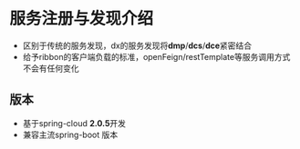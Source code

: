 # 服务注册与发现介绍
  - 区别于传统的服务发现，dx的服务发现将**dmp**/**dcs**/**dce**紧密结合
  - 给予ribbon的客户端负载的标准，openFeign/restTemplate等服务调用方式不会有任何变化
  



## 版本

   - 基于spring-cloud **2.0.5**开发
   - 兼容主流spring-boot 版本


